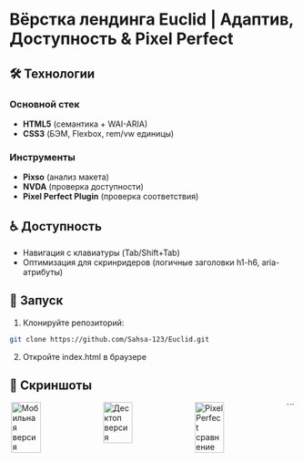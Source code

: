 # Вёрстка лендинга Euclid | Адаптив, Доступность & Pixel Perfect

## 🛠 Технологии

### Основной стек
- **HTML5** (семантика + WAI-ARIA)
- **CSS3** (БЭМ, Flexbox, rem/vw единицы)

### Инструменты
- **Pixso** (анализ макета)
- **NVDA** (проверка доступности)
- **Pixel Perfect Plugin** (проверка соответствия)

## ♿ Доступность
- Навигация с клавиатуры (Tab/Shift+Tab)  
- Оптимизация для скринридеров (логичные заголовки h1-h6, aria-атрибуты)  

## 🚀 Запуск
1. Клонируйте репозиторий:
```bash
git clone https://github.com/Sahsa-123/Euclid.git
```
2. Откройте index.html в браузере

## 📸 Скриншоты
<div style="display: flex; justify-content: center;">
<img src="https://github.com/user-attachments/assets/a7db28d3-69c4-4c77-bdc3-a9a0c3ccf2a6" width="32%" alt="Мобильная версия"> 
<img src="https://github.com/user-attachments/assets/16e9f02a-5fec-4420-abb3-f9c8e5a80577" width="32%" alt="Десктоп версия"> 
<img src="https://github.com/user-attachments/assets/79b5527b-27be-43e7-95ea-4f1d0bb6fb55" width="32%" alt="Pixel Perfect сравнение"> </p> ```
</div>
